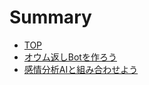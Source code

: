 # Summary

* [TOP](README.md)
* [オウム返しBotを作ろう](manual/echo-bot.md)
* [感情分析AIと組み合わせよう](manual/face-api.md)

